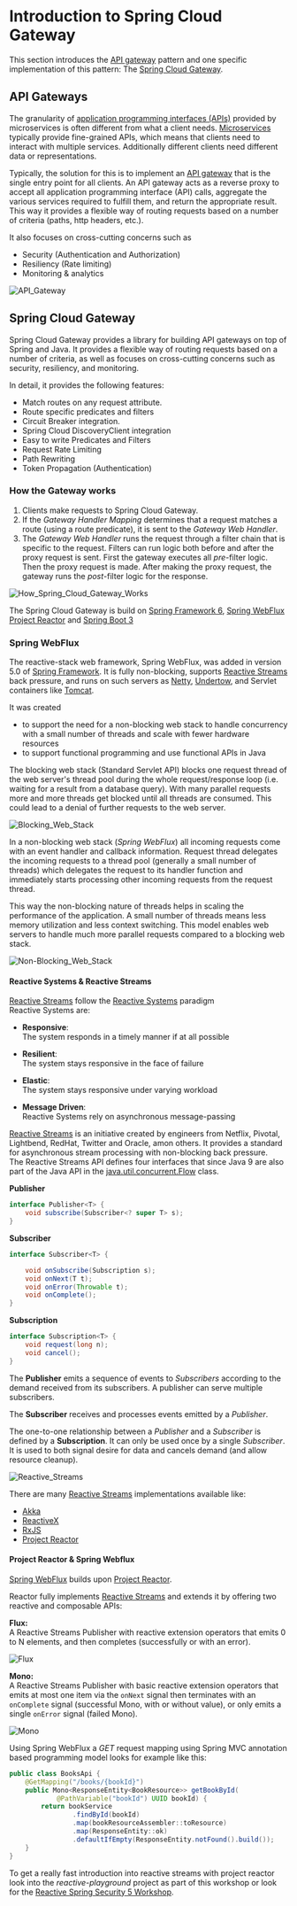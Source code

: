 # Introduction to Spring Cloud Gateway

This section introduces the [API gateway](https://microservices.io/patterns/apigateway.html) pattern and one specific implementation of this pattern: The [Spring Cloud Gateway](https://spring.io/projects/spring-cloud-gateway).

## API Gateways

The granularity of [application programming interfaces (APIs)](https://en.wikipedia.org/wiki/API) provided by microservices is often different from what a client needs. [Microservices](https://microservices.io/patterns/microservices.html) typically provide fine-grained APIs, which means that clients need to interact with multiple services. Additionally different clients need different data or representations.

Typically, the solution for this is to implement an [API gateway](https://microservices.io/patterns/apigateway.html) that is the single entry point for all clients.
An API gateway acts as a reverse proxy to accept all application programming interface (API) calls, aggregate the various services required to fulfill them, and return the appropriate result.  
This way it provides a flexible way of routing requests based on a number of criteria (paths, http headers, etc.).  

It also focuses on cross-cutting concerns such as 
* Security (Authentication and Authorization)
* Resiliency (Rate limiting)
* Monitoring & analytics

![API_Gateway](images/api_gateway.png)

## Spring Cloud Gateway

Spring Cloud Gateway provides a library for building API gateways on top of Spring and Java. It provides a flexible way of routing requests based on a number of criteria, as well as focuses on cross-cutting concerns such as security, resiliency, and monitoring.

In detail, it provides the following features:

* Match routes on any request attribute.
* Route specific predicates and filters
* Circuit Breaker integration.
* Spring Cloud DiscoveryClient integration
* Easy to write Predicates and Filters
* Request Rate Limiting
* Path Rewriting
* Token Propagation (Authentication)

### How the Gateway works

1. Clients make requests to Spring Cloud Gateway. 
2. If the _Gateway Handler Mapping_ determines that a request matches a route (using a route predicate), it is sent to the _Gateway Web Handler_. 
3. The _Gateway Web Handler_ runs the request through a filter chain that is specific to the request. Filters can run logic both before and after the proxy request is sent. First the gateway executes all _pre_-filter logic. Then the proxy request is made. After making the proxy request, the gateway runs the _post_-filter logic for the response.

![How_Spring_Cloud_Gateway_Works](images/how_spring_cloud_gateway_works.png)

The Spring Cloud Gateway is build on [Spring Framework 6](https://spring.io/projects/spring-framework), [Spring WebFlux](https://docs.spring.io/spring-framework/docs/current/reference/html/web-reactive.html#spring-web-reactive) [Project Reactor](https://projectreactor.io/) and [Spring Boot 3](https://spring.io/projects/spring-boot) 

### Spring WebFlux

The reactive-stack web framework, Spring WebFlux, was added in version 5.0 of [Spring Framework](https://spring.io/projects/spring-framework). It is fully non-blocking, supports [Reactive Streams](https://www.reactive-streams.org/) back pressure, and runs on such servers as [Netty](https://netty.io/), [Undertow](https://undertow.io/), and Servlet containers like [Tomcat](https://tomcat.apache.org/index.html).

It was created 

* to support the need for a non-blocking web stack to handle concurrency with a small number of threads and scale with fewer hardware resources
* to support functional programming and use functional APIs in Java

The blocking web stack (Standard Servlet API) blocks one request thread of the web server's thread pool during the whole request/response loop (i.e. waiting for a result from a database query). With many parallel requests more and more threads get blocked until all threads are consumed. This could lead to a denial of further requests to the web server.

![Blocking_Web_Stack](images/blocking_request_processing.png)

In a non-blocking web stack (_Spring WebFlux_) all incoming requests come with an event handler and callback information. Request thread delegates the incoming requests to a thread pool (generally a small number of threads) which delegates the request to its handler function and immediately starts processing other incoming requests from the request thread.

This way the non-blocking nature of threads helps in scaling the performance of the application. A small number of threads means less memory utilization and less context switching. This model enables web servers to handle much more parallel requests compared to a blocking web stack.

![Non-Blocking_Web_Stack](images/non_blocking_request_processing.png)

#### Reactive Systems & Reactive Streams

[Reactive Streams](https://www.reactive-streams.org/) follow the [Reactive Systems](https://www.reactivemanifesto.org/) paradigm  
Reactive Systems are:

* __Responsive__:  
The system responds in a timely manner if at all possible

* __Resilient__:  
The system stays responsive in the face of failure

* __Elastic__:  
The system stays responsive under varying workload

* __Message Driven__:  
Reactive Systems rely on asynchronous message-passing

[Reactive Streams](https://www.reactive-streams.org/) is an initiative created by engineers from Netflix, Pivotal, Lightbend, RedHat, Twitter and Oracle, amon others. It provides a standard for asynchronous stream processing with non-blocking back pressure.  
The Reactive Streams API defines four interfaces that since Java 9 are also part of the Java API in the [java.util.concurrent.Flow](https://docs.oracle.com/javase/9/docs/api/java/util/concurrent/Flow.html) class.

__Publisher__

```java
interface Publisher<T> {
    void subscribe(Subscriber<? super T> s);
}
```

__Subscriber__

```java
interface Subscriber<T> {

    void onSubscribe(Subscription s);
    void onNext(T t);
    void onError(Throwable t);
    void onComplete();
}
```

__Subscription__

```java
interface Subscription<T> {
    void request(long n);
    void cancel();
}
```

The __Publisher__ emits a sequence of events to _Subscribers_ according to the demand received from its subscribers. A publisher can serve multiple subscribers.

The __Subscriber__ receives and processes events emitted by a _Publisher_.    

The one-to-one relationship between a _Publisher_ and a _Subscriber_ is defined by a __Subscription__. It can only be used once by a single _Subscriber_. It is used to both signal desire for data and cancels demand (and allow resource cleanup).

![Reactive_Streams](images/reactive_streams_api.png)

There are many [Reactive Streams](https://www.reactive-streams.org/) implementations available like:

* [Akka](https://akka.io)
* [ReactiveX](https://reactivex.io/)
* [RxJS](https://rxjs.dev/)
* [Project Reactor](https://projectreactor.io/)

#### Project Reactor & Spring Webflux 

[Spring WebFlux](https://docs.spring.io/spring-framework/docs/current/reference/html/web-reactive.html#spring-web-reactive) builds upon [Project Reactor](https://projectreactor.io/).

Reactor fully implements [Reactive Streams](https://www.reactive-streams.org/) and extends it by offering two reactive and composable APIs:

__Flux:__  
A Reactive Streams Publisher with reactive extension operators that emits 0 to N elements, and then completes (successfully or with an error).

![Flux](images/flux.png)

__Mono:__  
A Reactive Streams Publisher with basic reactive extension operators that emits at most one item via the `onNext` signal then terminates with an `onComplete` signal (successful Mono, with or without value), or only emits a single `onError` signal (failed Mono).

![Mono](images/mono.png)

Using Spring WebFlux a _GET_ request mapping using Spring MVC annotation based programming model looks for example like this:

```java
public class BooksApi {
    @GetMapping("/books/{bookId}")
    public Mono<ResponseEntity<BookResource>> getBookById(
            @PathVariable("bookId") UUID bookId) {
        return bookService
                .findById(bookId)
                .map(bookResourceAssembler::toResource)
                .map(ResponseEntity::ok)
                .defaultIfEmpty(ResponseEntity.notFound().build());
    }
}
```

To get a really fast introduction into reactive streams with project reactor look into the _reactive-playground_ project as part of this workshop or look for the [Reactive Spring Security 5 Workshop](https://github.com/andifalk/reactive-spring-security-5-workshop).





